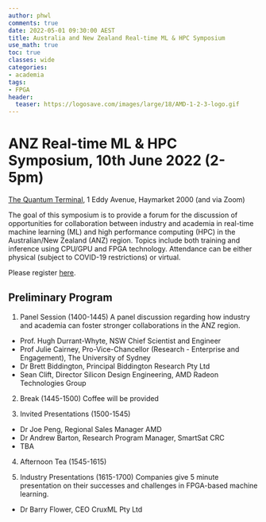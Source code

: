```yaml
---
author: phwl
comments: true
date: 2022-05-01 09:30:00 AEST
title: Australia and New Zealand Real-time ML & HPC Symposium
use_math: true
toc: true
classes: wide
categories:
- academia
tags:
- FPGA
header:
  teaser: https://logosave.com/images/large/18/AMD-1-2-3-logo.gif
---
```


# ANZ Real-time ML & HPC Symposium, 10th June 2022 (2-5pm)
[The Quantum Terminal](https://thequantumterminal.com/#thelocation), 1 Eddy Avenue, Haymarket 2000 (and via Zoom)

The goal of this symposium is to provide a forum for the discussion of opportunities for collaboration between industry and academia in real-time machine learning (ML) and high performance computing (HPC) in the Australian/New Zealand (ANZ) region. Topics include both training and inference using CPU/GPU and FPGA technology. Attendance can be either physical (subject to COVID-19 restrictions) or virtual.

Please register [here](https://www.eventbrite.com.au/e/anz-real-time-ml-hpc-symposium-and-network-2022-registration-339741605287).

## Preliminary Program
1. Panel Session (1400-1445)
A panel discussion regarding how industry and academia can 
foster stronger collaborations in the ANZ region.
* Prof. Hugh Durrant-Whyte, NSW Chief Scientist and Engineer
* Prof Julie Cairney, Pro-Vice-Chancellor (Research - Enterprise and Engagement), The University of Sydney
* Dr Brett Biddington, Principal Biddington Research Pty Ltd
* Sean Clift, Director Silicon Design Engineering, AMD Radeon Technologies Group

2. Break (1445-1500)
Coffee will be provided

3. Invited Presentations (1500-1545)
* Dr Joe Peng, Regional Sales Manager AMD
* Dr Andrew Barton, Research Program Manager, SmartSat CRC
* TBA

4. Afternoon Tea (1545-1615)

5. Industry Presentations (1615-1700)
Companies give 5 minute presentation on their successes and challenges in FPGA-based machine learning.
* Dr Barry Flower, CEO CruxML Pty Ltd

